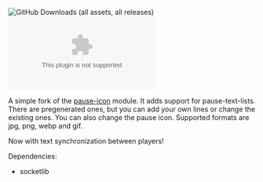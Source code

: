 ![GitHub Downloads (all assets, all releases)](https://img.shields.io/github/downloads/Zombiefleischer/pause-text/total)
![GitHub Downloads (specific asset, all releases)](https://img.shields.io/github/downloads/Zombiefleischer/pause-text/module.zip)

A simple fork of the [pause-icon](https://gitlab.com/Freeze020/pause-icon/) module. It adds support for pause-text-lists. There are pregenerated ones, but you can add your own lines or change the existing ones.
You can also change the pause icon. Supported formats are jpg, png, webp and gif.

Now with text synchronization between players!

Dependencies:
- socketlib
